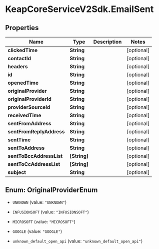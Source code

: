 # KeapCoreServiceV2Sdk.EmailSent

## Properties

Name | Type | Description | Notes
------------ | ------------- | ------------- | -------------
**clickedTime** | **String** |  | [optional] 
**contactId** | **String** |  | [optional] 
**headers** | **String** |  | [optional] 
**id** | **String** |  | [optional] 
**openedTime** | **String** |  | [optional] 
**originalProvider** | **String** |  | [optional] 
**originalProviderId** | **String** |  | [optional] 
**providerSourceId** | **String** |  | [optional] 
**receivedTime** | **String** |  | [optional] 
**sentFromAddress** | **String** |  | [optional] 
**sentFromReplyAddress** | **String** |  | [optional] 
**sentTime** | **String** |  | [optional] 
**sentToAddress** | **String** |  | [optional] 
**sentToBccAddressList** | **[String]** |  | [optional] 
**sentToCcAddressList** | **[String]** |  | [optional] 
**subject** | **String** |  | [optional] 



## Enum: OriginalProviderEnum


* `UNKNOWN` (value: `"UNKNOWN"`)

* `INFUSIONSOFT` (value: `"INFUSIONSOFT"`)

* `MICROSOFT` (value: `"MICROSOFT"`)

* `GOOGLE` (value: `"GOOGLE"`)

* `unknown_default_open_api` (value: `"unknown_default_open_api"`)




